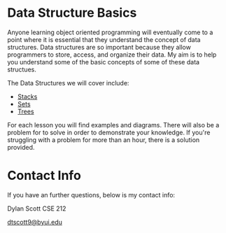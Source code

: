 # Data Structure Basics

Anyone learning object oriented programming will eventually come to a point where it is essential that they understand the concept of data structures. Data structures are so important because they allow programmers to store, access, and organize their data. My aim is to help you understand some of the basic concepts of some of these data structues.

The Data Structures we will cover include:
* [Stacks](stacks.md)
* [Sets](sets.md)
* [Trees](trees.md)

For each lesson you will find examples and diagrams. There will also be a problem for to solve in order to demonstrate your knowledge. If you're struggling with a problem for more than an hour, there is a solution provided. 

# Contact Info

If you have an further questions, below is my contact info:

Dylan Scott CSE 212

dtscott9@byui.edu
